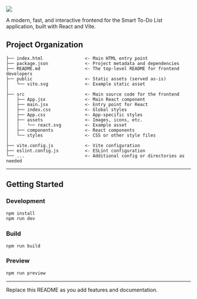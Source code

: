

<a target="_blank" href="https://vitejs.dev/">
    <img src="https://img.shields.io/badge/Vite-React%20Template-646CFF?logo=vite" />
</a>

A modern, fast, and interactive frontend for the Smart To-Do List application, built with React and Vite.

## Project Organization

```
├── index.html                <- Main HTML entry point
├── package.json              <- Project metadata and dependencies
├── README.md                 <- The top-level README for frontend developers
├── public                    <- Static assets (served as-is)
│   └── vite.svg              <- Example static asset
│
├── src                       <- Main source code for the frontend
│   ├── App.jsx               <- Main React component
│   ├── main.jsx              <- Entry point for React
│   ├── index.css             <- Global styles
│   ├── App.css               <- App-specific styles
│   ├── assets                <- Images, icons, etc.
│   │   └── react.svg         <- Example asset
│   ├── components            <- React components
│   └── styles                <- CSS or other style files
│
├── vite.config.js            <- Vite configuration
├── eslint.config.js          <- ESLint configuration
└── ...                       <- Additional config or directories as needed
```

--------

## Getting Started

### Development

```bash
npm install
npm run dev
```

### Build

```bash
npm run build
```

### Preview

```bash
npm run preview
```

--------

Replace this README as you add features and documentation.

